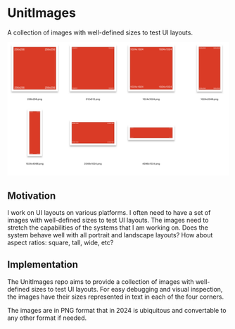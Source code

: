 # UnitImages

A collection of images with well-defined sizes to test UI layouts.

![Overview](overview.png)

## Motivation

I work on UI layouts on various platforms. I often need to have a set of images with well-defined sizes to test UI layouts. The images need to stretch the capabilities of the systems that I am working on. Does the system behave well with all portrait and landscape layouts? How about aspect ratios: square, tall, wide, etc?

## Implementation

The UnitImages repo aims to provide a collection of images with well-defined sizes to test UI layouts. For easy debugging and visual inspection, the images have their sizes represented in text in each of the four corners.

The images are in PNG format that in 2024 is ubiquitous and convertable to any other format if needed.
